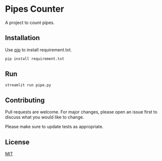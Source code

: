 # Pipes Counter

A project to count pipes.

## Installation

Use [pip](https://pip.pypa.io/en/stable/) to install requirement.txt.

```bash
pip install requirement.txt
```

## Run

```terminal
streamlit run pipe.py
```

## Contributing

Pull requests are welcome. For major changes, please open an issue first
to discuss what you would like to change.

Please make sure to update tests as appropriate.

## License

[MIT](https://choosealicense.com/licenses/mit/)
